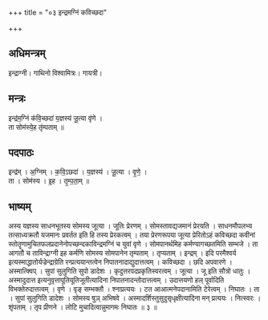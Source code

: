 +++
title = "०३ इन्द्रमग्निं कविच्छदा"

+++
## अधिमन्त्रम्
इन्द्राग्नी। गाथिनो विश्वामित्रः। गायत्री।

## मन्त्रः
इन्द्र॑म॒ग्निं क॑वि॒च्छदा॑ य॒ज्ञस्य॑ जू॒त्या वृ॑णे ।  
ता सोम॑स्ये॒ह तृ॑म्पताम् ॥

## पदपाठः
इन्द्र॑म् । अ॒ग्निम् । क॒वि॒ऽछदा॑ । य॒ज्ञस्य॑ । जू॒त्या । वृ॒णे॒ ।  
ता । सोम॑स्य । इ॒ह । तृ॒म्प॒ता॒म् ॥

## भाष्यम्
अस्य यज्ञस्य साधनभूतस्य सोमस्य जूत्या । जूतिः प्रेरणम् । सोमस्तावद्यजमानं प्रेरयति । साधनमौपलभ्य तत्साध्यक्रतौ यजमानः प्रवर्तत इति हि तस्य प्रेरकत्वम् । तया प्रेरणरूपया जूत्या प्रेरितोऽहं कविच्छदा कवीनां स्तोतॄणामुचितफलप्रदानेनोपच्छन्दकाविन्द्रमग्निं च युवां वृणे । सोमपानर्थमिह कर्मण्यागच्छतमिति सम्भजे । ता आगतौ च ताविन्द्राग्नी इह कर्मणि सोमस्य सोमपानेन तृम्पताम् । तृप्यताम् । इन्द्रम् । इदि परमैश्वर्य इत्यस्माद्धातोर्यज्रेन्द्राग्रेति रन्प्रत्ययान्तत्वेन निपातनादाद्युदात्तत्वम् । कविच्छदा । छदि अपवारणे । अस्मात्क्विप् । सुपां सुलुगिति सुपो डादेशः । कृदुत्तरपदप्रकृतिस्वरत्वम् । जूत्या । जू इति सौत्रो धातुः । अस्मादुदात्त इत्यनुवृत्तापूतियूतिजूतीत्यादिना निपातनादन्तोदात्तत्वम् । उदात्तयणो हल् पूर्वादिति विभक्तेरुदात्तत्वम् । वृणे । वृङ् सम्भक्तौ । श्नाप्रत्ययः । टत आआत्मनेपदानामिति टेरेत्वम् । निघातः । ता । सुपां सुलुगिति डादेशः । सोमस्य षुञ् अभिषवे । अस्मादर्शिस्तुसुदुसृधृक्षीत्यादिना मन् प्रत्ययः । नित्स्वरः । शृंपताम् । तृप प्रीणने । लोटि मुचादित्वान्नुमागमः निघातः ॥ ३ ॥